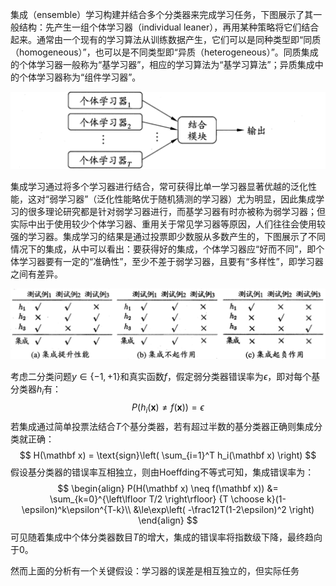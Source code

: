 集成（ensemble）学习构建并结合多个分类器来完成学习任务，下图展示了其一般结构：先产生一组个体学习器（individual leaner），再用某种策略将它们结合起来。通常由一个现有的学习算法从训练数据产生，它们可以是同种类型即“同质（homogeneous）”，也可以是不同类型即“异质（heterogeneous）”。同质集成的个体学习器一般称为“基学习器”，相应的学习算法为“基学习算法”；异质集成中的个体学习器称为“组件学习器”。

<img src='figures/ml-0801.png' width='600' />

集成学习通过将多个学习器进行结合，常可获得比单一学习器显著优越的泛化性能，这对“弱学习器”（泛化性能略优于随机猜测的学习器）尤为明显，因此集成学习的很多理论研究都是针对弱学习器进行，而基学习器有时亦被称为弱学习器；但实际中出于使用较少个体学习器、重用关于常见学习器等原因，人们往往会使用较强的学习器。集成学习的结果是通过投票即少数服从多数产生的，下图展示了不同情况下的集成，从中可以看出：要获得好的集成，个体学习器应“好而不同”，即个体学习器要有一定的“准确性”，至少不差于弱学习器，且要有“多样性”，即学习器之间有差异。

<img src='figures/ml-0802.png' width='600' />

考虑二分类问题$y \in \{-1, +1\}$和真实函数$f$，假定弱分类器错误率为$\epsilon$，即对每个基分类器$h_i$有：
$$
P(h_i(\mathbf x)\neq f(\mathbf x)) = \epsilon
$$
若集成通过简单投票法结合$T$个基分类器，若有超过半数的基分类器正确则集成分类就正确：
$$
H(\mathbf x) = \text{sign}\left( \sum_{i=1}^T h_i(\mathbf x) \right)
$$
假设基分类器的错误率互相独立，则由Hoeffding不等式可知，集成错误率为：
$$
\begin{align}
P(H(\mathbf x) \neq f(\mathbf x)) &= \sum_{k=0}^{\left\lfloor T/2 \right\rfloor} {T \choose k}(1-\epsilon)^k\epsilon^{T-k}\\ &\le\exp\left( -\frac12T(1-2\epsilon)^2 \right)
\end{align}
$$
可见随着集成中个体分类器数目$T$的增大，集成的错误率将指数级下降，最终趋向于0。

然而上面的分析有一个关键假设：学习器的误差是相互独立的，但实际任务